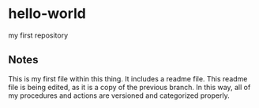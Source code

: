 # hello-world
my first repository
## Notes
This is my first file within this thing. It includes a readme file. This readme file is being edited, as it is a copy of the previous branch. In this way, all of my procedures and actions are versioned and categorized properly.
